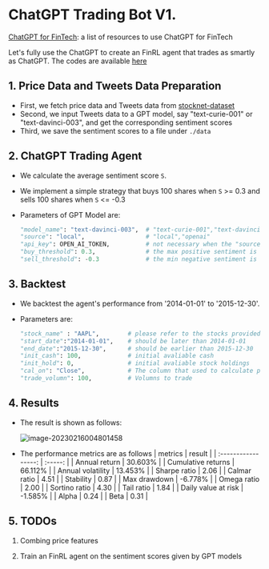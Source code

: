 # ChatGPT Trading Bot V1.

[ChatGPT for FinTech](https://github.com/AI4Finance-Foundation/ChatGPT-for-FinTech): a list of resources to use ChatGPT for FinTech

Let's fully use the ChatGPT to create an FinRL agent that trades as smartly as ChatGPT. The codes are available [here](https://github.com/oliverwang15/Alternative-Data/blob/main/demo/chatgpt-trading-v2/trade_with_gpt3.ipynb)

## 1. Price Data and Tweets Data Preparation

* First, we fetch price data and Tweets data from [stocknet-dataset](https://github.com/yumoxu/stocknet-dataset)
* Second, we input Tweets data to a GPT model, say "text-curie-001" or "text-davinci-003", and get the corresponding sentiment scores
* Third, we save the sentiment scores to a file under `./data`

## 2. ChatGPT Trading Agent

* We calculate the average sentiment score `S`.
* We implement a simple strategy that buys 100 shares when `S` >= 0.3 and sells 100 shares when `S` <= -0.3
* Parameters of GPT Model are:

  ``` PyThon
  "model_name": "text-davinci-003",  # "text-curie-001","text-davinci-003"
  "source": "local",                 # "local","openai"
  "api_key": OPEN_AI_TOKEN,          # not necessary when the "source" is "local"
  "buy_threshold": 0.3,              # the max positive sentiment is 1, so this should range from 0 to 1 
  "sell_threshold": -0.3             # the min negative sentiment is -1, so this should range from -1 to 0
  ```

## 3. Backtest

* We backtest the agent's performance from '2014-01-01' to '2015-12-30'.
* Parameters are:

  ``` PyThon
  "stock_name" : "AAPL",        # please refer to the stocks provided by stocknet-dataset
  "start_date":"2014-01-01",    # should be later than 2014-01-01
  "end_date":"2015-12-30",      # should be earlier than 2015-12-30
  "init_cash": 100,             # initial avaliable cash
  "init_hold": 0,               # initial avaliable stock holdings
  "cal_on": "Close",            # The column that used to calculate prices
  "trade_volumn": 100,          # Volumns to trade
  ```

## 4. Results

* The result is shown as follows:

  ![image-20230216004801458](https://cdn.jsdelivr.net/gh/oliverwang15/imgbed@main/img/202302181558796.png)

* The performance metrics are as follows
  |        metrics      | result  |
  | :-----------------: | :-----: |
  |    Annual return    | 30.603% |
  | Cumulative returns  | 66.112% |
  |  Annual volatility  | 13.453% |
  |    Sharpe ratio     |  2.06   |
  |    Calmar ratio     |  4.51   |
  |      Stability      |  0.87   |
  |    Max drawdown     | -6.778% |
  |     Omega ratio     |  2.00   |
  |    Sortino ratio    |  4.30   |
  |     Tail ratio      |  1.84   |
  | Daily value at risk | -1.585% |
  |        Alpha        |  0.24   |
  |        Beta         |  0.31   |

## 5. TODOs

1. Combing price features

2. Train an FinRL agent on the sentiment scores given by GPT models
